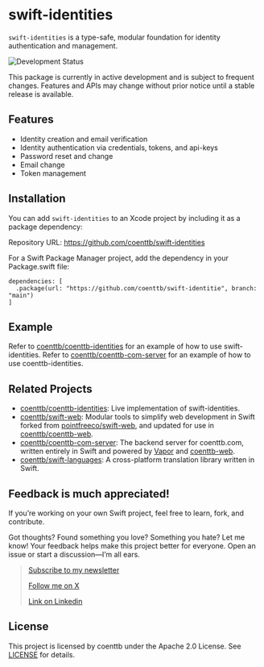 # swift-identities

`swift-identities` is a type-safe, modular foundation for identity authentication and management.

![Development Status](https://img.shields.io/badge/status-active--development-blue.svg)

This package is currently in active development and is subject to frequent changes. Features and APIs may change without prior notice until a stable release is available.

## Features

- Identity creation and email verification
- Identity authentication via credentials, tokens, and api-keys
- Password reset and change
- Email change
- Token management

## Installation

You can add `swift-identities` to an Xcode project by including it as a package dependency:

Repository URL: https://github.com/coenttb/swift-identities

For a Swift Package Manager project, add the dependency in your Package.swift file:
```
dependencies: [
  .package(url: "https://github.com/coenttb/swift-identitie", branch: "main")
]
```

## Example

Refer to [coenttb/coenttb-identities](https://www.github.com/coenttb/coenttb-identities) for an example of how to use swift-identities.
Refer to [coenttb/coenttb-com-server](https://www.github.com/coenttb/coenttb-com-server) for an example of how to use coenttb-identities.

## Related Projects

* [coenttb/coenttb-identities](https://www.github.com/coenttb/swift-web): Live implementation of swift-identities.
* [coenttb/swift-web](https://www.github.com/coenttb/swift-web): Modular tools to simplify web development in Swift forked from  [pointfreeco/swift-web](https://www.github.com/pointfreeco/swift-web), and updated for use in [coenttb/coenttb-web](https://www.github.com/coenttb/coenttb-web).
* [coenttb/coenttb-com-server](https://www.github.com/coenttb/coenttb-com-server): The backend server for coenttb.com, written entirely in Swift and powered by [Vapor](https://www.github.com/vapor/vapor) and [coenttb-web](https://www.github.com/coenttb/coenttb-web).
* [coenttb/swift-languages](https://www.github.com/coenttb/swift-languages): A cross-platform translation library written in Swift.

## Feedback is much appreciated!

If you’re working on your own Swift project, feel free to learn, fork, and contribute.

Got thoughts? Found something you love? Something you hate? Let me know! Your feedback helps make this project better for everyone. Open an issue or start a discussion—I’m all ears.

> [Subscribe to my newsletter](http://coenttb.com/en/newsletter/subscribe)
>
> [Follow me on X](http://x.com/coenttb)
> 
> [Link on Linkedin](https://www.linkedin.com/in/tenthijeboonkkamp)

## License

This project is licensed by coenttb under the Apache 2.0 License. See [LICENSE](LICENSE) for details.
